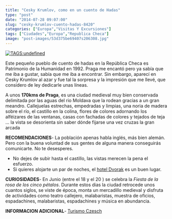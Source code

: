 ```yaml
---
title: "Cesky Krumlov, como en un cuento de Hadas"
type: "post"
date: "2014-07-28 09:07:00"
slug: "cesky-krumlov-cuento-hadas-8420"
categories: ["Europa","Visitas Y Excursiones"]
tags: ["Ciudades","Europa","Republica Checa"]
image: "post-images/53d375be69407s206308.jpg"
---
```


[ ![ TAGS:undefined](post-images/53d375be69407s206308.jpg "panorámica by Alex E. Proimos")](https://www.flickr.com/photos/proimos/13994737802/sizes/c/in/photostream/)

Este pequeño pueblo de cuento de hadas en la República Checa es Patrimonio de la Humanidad en 1992. Praga me encantó pero ya sabía que me iba a gustar, sabía que me iba a encontrar. Sin embargo, aparecí en Cesky Krumlov al azar y fue tal la sorpresa y la impresión que me llevé, que considero de ley dedicarle unas líneas.

 A unos **170kms de Praga**, es una ciudad medieval muy bien conservada delimitada por las aguas del rio Moldava que la rodean gracias a un gran meandro. Callejuelas estrechas, empedradas y limpias, una noria de madera sobre el río, el castillo en la colina, flores de colores adornando los alféizares de las ventanas, casas con fachadas de colores y tejados de teja ... la vista se desorienta sin saber dónde fijarse una vez cruzas la gran arcada

   
  
**RECOMENDACIONES**- La población apenas habla inglés, más bien alemán. Pero con la buena voluntad de sus gentes de alguna manera conseguirás comunicarte. No te desesperes.
- No dejes de subir hasta el castillo, las vistas merecen la pena el esfuerzo.
- Si quieres alojarte un par de noches, el [ hotel Dvorak](http://www.visitprague.cz/main.php3?lng=es&s1=accommodation&s2=out&s3=detail&id=220) es un buen lugar.

**CURIOSIDADES**- En Junio (entre el 18 y el 20 ) se celebra la *Fiesta de la rosa de los cinco pétalos*. Durante estos dias la ciudad retrocede unos cuantos siglos, se viste de época, monta un mercadillo medieval y disfruta de actividades como teatro callejero, malabaristas, muestra de oficios, espadachines, malabaristas, espadachines y música en abundancia.

**INFORMACION ADICIONAL**- [Turismo Czesch](http://www.czechtourism.com/)